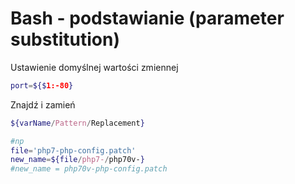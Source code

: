 Bash - podstawianie (parameter substitution)
============================================

Ustawienie domyślnej wartości zmiennej

``` bash
port=${$1:-80}
```

Znajdź i zamień

``` bash
${varName/Pattern/Replacement}

#np
file='php7-php-config.patch'
new_name=${file/php7-/php70v-}
#new_name = php70v-php-config.patch
```